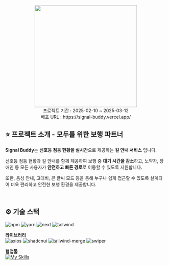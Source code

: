 <div align=center>
<img src="https://github.com/user-attachments/assets/a3717d79-9dc1-4eaa-af06-7662e2ea8453" height="320"/>  
<br>
프로젝트 기간 : 2025-02-10 ~ 2025-03-12
<br>
배포 URL : https://signal-buddy.vercel.app/
</div>


## ⭐️ 프로젝트 소개 - 모두를 위한 보행 파트너

**Signal Buddy**는 **신호등 점등 현황을 실시간**으로 제공하는 **길 안내 서비스** 입니다.

신호등 점등 현황과 길 안내를 함께 제공하여 보행 중 **대기 시간을 감소**하고, 노약자, 장애인 등 모든 사용자가 **안전하고 빠른 경로**로 이동할 수 있도록 지원합니다.

또한, 음성 안내, 고대비, 큰 글씨 모드 등을 통해 누구나 쉽게 접근할 수 있도록 설계되어 더욱 편리하고 안전한 보행 환경을 제공합니다.

<br>


## ⚙️ 기술 스택

![npm](https://img.shields.io/badge/npm-10.8.3-%23CB3837?logo=npm)
![yarn](https://img.shields.io/badge/yarn-1.22.22-%232C8EBB?logo=yarn)
![next](https://img.shields.io/badge/next-15.1.7-%23000?logo=nextdotjs)
![tailwind](https://img.shields.io/badge/tailwind-3.4.17-%2306B6D4?logo=tailwindcss)

**라이브러리**  
![axios](https://img.shields.io/badge/axios-1.7.9-%235A29E4?logo=axios)
![shadcnui](https://img.shields.io/badge/shadcnui-2.6.0-%23000?logo=shadcnui)
![tailwind-merge](https://img.shields.io/badge/tailwind%20merge-2.6.0-%2306B6D4?logo=tailwindcss)
![swiper](https://img.shields.io/badge/swiper-11.1.15-%23104E8B?logo=swiper)

**협업툴**  
[![My Skills](https://skillicons.dev/icons?i=figma,github,notion&theme=light)](https://skillicons.dev)

